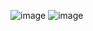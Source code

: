 ![image](https://github.com/Vasanthkarri/ShoppingListApp-14/assets/95275323/0a9587bb-196f-4b96-9655-fd3626405508)
![image](https://github.com/Vasanthkarri/ShoppingListApp-14/assets/95275323/f263c61d-8ae5-4e89-b94b-e86897bb7970)

